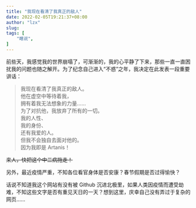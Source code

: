 ```yaml
---
title: "我现在看清了我真正的敌人"
date: 2022-02-05T19:21:37+08:00
author: "lzx"
slug: 
tags: [
    "瞎说",
]
---
```


前些天，我感觉我的世界崩塌了，可渐渐的，我的心平静了下来，那些一直一直困扰我的问题也随之解开。为了纪念自己进入“不惑”之年，我决定在此发表一段重要讲话：

> 我现在看清了我真正的敌人。  
他在虚空中等待着我，  
拥有着我无法想象的力量……  
为了对抗他，我放弃了所有的一切。  
我的人性、  
我的身份、  
还有我爱的人。  
但我不会独自去面对他的。  
因为我即是 Artanis！

~~来人，快把这个中二病拖走！~~

另外，最近疫情严重，不知各位看官身体是否安康？春节假期是否过得愉快？

话说不知道我这个网站有没有被 Github 沉进北极里，如果人类因疫情而遭受劫难，不知这些文字是否有重见天日的一天？想到这里，庆幸自己没有弄过于复杂的网页……